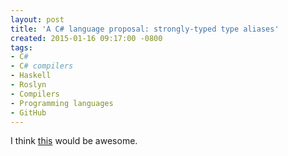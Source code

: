 ```yaml
---
layout: post
title: 'A C# language proposal: strongly-typed type aliases'
created: 2015-01-16 09:17:00 -0800
tags:
- C#
- C# compilers
- Haskell
- Roslyn
- Compilers
- Programming languages
- GitHub
---
```

I think [this][1] would be awesome.

[1]: https://github.com/dotnet/roslyn/issues/58


